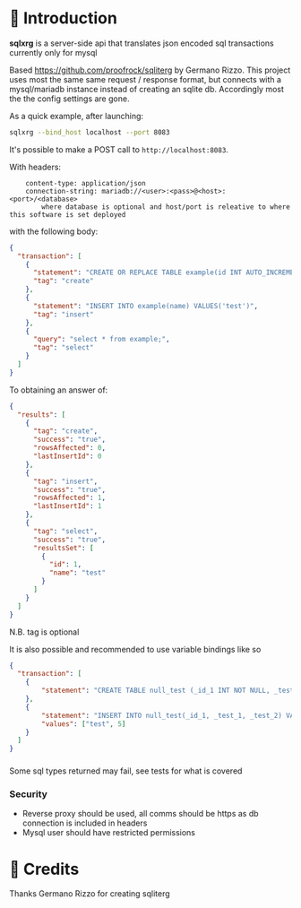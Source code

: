 # 🌿 Introduction

**sqlxrg** is a server-side api that translates json encoded sql transactions currently only for mysql

Based https://github.com/proofrock/sqliterg by Germano Rizzo. This project uses most the same same request / response format, but connects with a mysql/mariadb instance instead of creating an sqlite db. Accordingly most the the config settings are gone. 

As a quick example, after launching:

```bash
sqlxrg --bind_host localhost --port 8083
```

It's possible to make a POST call to `http://localhost:8083`.

With headers:
```
    content-type: application/json
    connection-string: mariadb://<user>:<pass>@<host>:<port>/<database>
        where database is optional and host/port is releative to where this software is set deployed
```

with the following body:

```json
{
  "transaction": [
    {
      "statement": "CREATE OR REPLACE TABLE example(id INT AUTO_INCREMENT, name TEXT, PRIMARY KEY(id));",
      "tag": "create"
    },
    {
      "statement": "INSERT INTO example(name) VALUES('test')",
      "tag": "insert"
    },
    {
      "query": "select * from example;",
      "tag": "select"
    }
  ]
}
```

To obtaining an answer of:

```json
{
  "results": [
    {
      "tag": "create",
      "success": "true",
      "rowsAffected": 0,
      "lastInsertId": 0
    },
    {
      "tag": "insert",
      "success": "true",
      "rowsAffected": 1,
      "lastInsertId": 1
    },
    {
      "tag": "select",
      "success": "true",
      "resultsSet": [
        {
          "id": 1,
          "name": "test"
        }
      ]
    }
  ]
}
```
N.B. tag is optional 

It is also possible and recommended to use variable bindings like so
```json
{
  "transaction": [
    {
        "statement": "CREATE TABLE null_test (_id_1 INT NOT NULL, _test_1 TEXT NULL, _test_2 INT NULL);"
    },
    {
        "statement": "INSERT INTO null_test(_id_1, _test_1, _test_2) VALUES(0, ?, ?);",
        "values": ["test", 5]
    }
  ]
}
```

###
Some sql types returned may fail, see tests for what is covered

### Security
* Reverse proxy should be used, all comms should be https as db connection is included in headers
* Mysql user should have restricted permissions

# 🥇 Credits

Thanks Germano Rizzo for creating sqliterg
